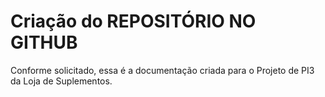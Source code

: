# Criação do REPOSITÓRIO NO GITHUB

Conforme solicitado, essa é a documentação criada para o Projeto de PI3 da Loja de Suplementos.

